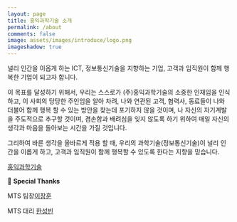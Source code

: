```yaml
---
layout: page
title: 홍익과학기술 소개
permalink: /about
comments: false
image: assets/images/introduce/logo.png
imageshadow: true
---
```

널리 인간을 이옵게 하는 ICT, 정보통신기술을 지향하는 기업, 고객과 임직원이 함께 행복한 기업이 되고자 합니다.

이 목표를 달성하기 위해서, 우리는 스스로가 (주)홍익과학기술의 소중한 인재임을 인식하고, 이 사회의 당당한 주인임을 알아 차려, 나와 연관된 고객, 협력사, 동료들이
나와 더불어 함께 행복 할 수 있는 방안을 찾는데 포기하지 않을 것이며, 나 자신의 자기계발을 주도적으로 추구할 것이며, 겸손함과 배려심을 잊지 않도록 하기 위하여
매일 자신의 생각과 마음을 돌아보는 시간을 가질 것입니다.

그리하여 바른 생각을 올바르게 적용 할 때, 우리의 과학기술(정보통신기술)이 널리 인간을 이롭게 하고, 고객과 임직원이 함께 행복할 수 있도록 한다는 지향을 믿습니다.

[홍익과학기술](https://hongikit.com/)

💖 **Special Thanks**

MTS 팀장[이장훈](http://hongikit.com/)

MTS 대리 [한성빈](https://hongikit.com/)

















































































































































